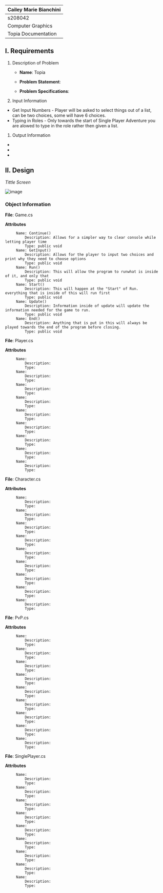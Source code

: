 | Cailey Marie Bianchini|
| :---          	|
| s208042    	|
| Computer Graphics |
| Topia Documentation |

## I. Requirements

1. Description of Problem

	- **Name**: Topia

	- **Problem Statement**: 
	
	- **Problem Specifications**:  
    

2. Input Information
- Get Input Numbers - Player will be asked to select things out of a list, can be two choices, some will have 6 choices.
- Typing in Roles - Only towards the start of Single Player Adventure you are alowed to type in the role rather then given a list.

1.  Output Information
- 
- 
- 
 
## II. Design

 _Tittle Screen_


![image](images_gifs/Movement.png)


### Object Information


**File**: Game.cs

**Attributes**

         Name: Continue()
             Description: Allows for a simpler way to clear console while letting player time
             Type: public void
         Name: GetInput()
             Description: Allows for the player to input two choices and print why they need to choose options
             Type: public void
         Name: Run()
             Description: This will allow the program to runwhat is inside of it, and only that
             Type: public void
         Name: Start()
             Description: This will happen at the "Start" of Run. everything that is inside of this will run first
             Type: public void
         Name: Update()
             Description: Information inside of update will update the information needed for the game to run.
             Type: public void
         Name: End()
             Description: Anything that is put in this will always be played towards the end of the program before closing.
             Type: public void

**File**: Player.cs

**Attributes**

         Name: 
             Description: 
             Type: 
         Name: 
             Description: 
             Type: 
         Name: 
             Description: 
             Type: 
         Name: 
             Description: 
             Type: 
         Name: 
             Description: 
             Type: 
         Name: 
             Description: 
             Type: 
         Name: 
             Description: 
             Type: 
         Name: 
             Description: 
             Type: 
         Name: 
             Description: 
             Type: 

**File**: Character.cs

**Attributes**

         Name: 
             Description: 
             Type: 
         Name: 
             Description: 
             Type: 
         Name: 
             Description: 
             Type: 
         Name: 
             Description: 
             Type: 
         Name: 
             Description: 
             Type: 
         Name: 
             Description: 
             Type: 
         Name: 
             Description: 
             Type: 
         Name: 
             Description: 
             Type: 
         Name: 
             Description: 
             Type: 

**File**: PvP.cs

**Attributes**

         Name: 
             Description: 
             Type: 
         Name: 
             Description: 
             Type: 
         Name: 
             Description: 
             Type: 
         Name: 
             Description: 
             Type: 
         Name: 
             Description: 
             Type: 
         Name: 
             Description: 
             Type: 
         Name: 
             Description: 
             Type: 
         Name: 
             Description: 
             Type: 
         Name: 
             Description: 
             Type: 

**File**: SinglePlayer.cs

**Attributes**

         Name: 
             Description: 
             Type: 
         Name: 
             Description: 
             Type: 
         Name: 
             Description: 
             Type: 
         Name: 
             Description: 
             Type: 
         Name: 
             Description: 
             Type: 
         Name: 
             Description: 
             Type: 
         Name: 
             Description: 
             Type: 
         Name: 
             Description: 
             Type: 
         Name: 
             Description: 
             Type: 
       
